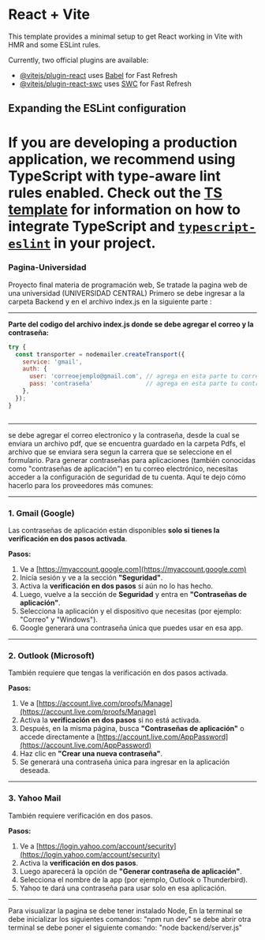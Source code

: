 
# React + Vite

This template provides a minimal setup to get React working in Vite with HMR and some ESLint rules.

Currently, two official plugins are available:

- [@vitejs/plugin-react](https://github.com/vitejs/vite-plugin-react/blob/main/packages/plugin-react) uses [Babel](https://babeljs.io/) for Fast Refresh
- [@vitejs/plugin-react-swc](https://github.com/vitejs/vite-plugin-react/blob/main/packages/plugin-react-swc) uses [SWC](https://swc.rs/) for Fast Refresh

## Expanding the ESLint configuration

If you are developing a production application, we recommend using TypeScript with type-aware lint rules enabled. Check out the [TS template](https://github.com/vitejs/vite/tree/main/packages/create-vite/template-react-ts) for information on how to integrate TypeScript and [`typescript-eslint`](https://typescript-eslint.io) in your project.
=======
### **Pagina-Universidad**
Proyecto final materia de programación web, Se tratade la pagina web de una universidad (UNIVERSIDAD CENTRAL)
Primero se debe ingresar a la carpeta Backend y en el archivo index.js en la siguiente parte :

---
**Parte del codigo del archivo index.js donde se debe agregar el correo y la contraseña:**


```javascript
try {
  const transporter = nodemailer.createTransport({
    service: 'gmail',
    auth: {
      user: 'correoejemplo@gmail.com', // agrega en esta parte tu correo
      pass: 'contraseña'               // agrega en esta parte tu contraseña generada
    },
  });
}



```
---
se debe agregar el correo electronico y la contraseña, desde la cual se enviara un archivo pdf, que se encuentra guardado en la carpeta Pdfs, el archivo que se enviara sera segun la carrera que se seleccione en el formulario.
Para generar contraseñas para aplicaciones (también conocidas como "contraseñas de aplicación") en tu correo electrónico, necesitas acceder a la configuración de seguridad de tu cuenta. Aquí te dejo cómo hacerlo para los proveedores más comunes:

---

### **1. Gmail (Google)**

Las contraseñas de aplicación están disponibles **solo si tienes la verificación en dos pasos activada**.

**Pasos:**

1. Ve a [https://myaccount.google.com](https://myaccount.google.com)
2. Inicia sesión y ve a la sección **"Seguridad"**.
3. Activa la **verificación en dos pasos** si aún no lo has hecho.
4. Luego, vuelve a la sección de **Seguridad** y entra en **"Contraseñas de aplicación"**.
5. Selecciona la aplicación y el dispositivo que necesitas (por ejemplo: "Correo" y "Windows").
6. Google generará una contraseña única que puedes usar en esa app.

---

### **2. Outlook (Microsoft)**

También requiere que tengas la verificación en dos pasos activada.

**Pasos:**

1. Ve a [https://account.live.com/proofs/Manage](https://account.live.com/proofs/Manage)
2. Activa la **verificación en dos pasos** si no está activada.
3. Después, en la misma página, busca **"Contraseñas de aplicación"** o accede directamente a [https://account.live.com/AppPassword](https://account.live.com/AppPassword)
4. Haz clic en **"Crear una nueva contraseña"**.
5. Se generará una contraseña única para ingresar en la aplicación deseada.

---

### **3. Yahoo Mail**

También requiere verificación en dos pasos.

**Pasos:**

1. Ve a [https://login.yahoo.com/account/security](https://login.yahoo.com/account/security)
2. Activa la **verificación en dos pasos**.
3. Luego aparecerá la opción de **"Generar contraseña de aplicación"**.
4. Selecciona el nombre de la app (por ejemplo, Outlook o Thunderbird).
5. Yahoo te dará una contraseña para usar solo en esa aplicación.

---

Para visualizar la pagina se debe tener instalado Node, 
En la terminal se debe inicializar los siguientes comandos:
"npm run dev"
se debe abrir otra terminal se debe poner el siguiente comando:
"node backend/server.js"

